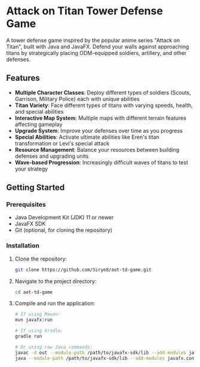 # Attack on Titan Tower Defense Game

A tower defense game inspired by the popular anime series "Attack on Titan", built with Java and JavaFX. Defend your walls against approaching titans by strategically placing ODM-equipped soldiers, artillery, and other defenses.

## Features

- **Multiple Character Classes**: Deploy different types of soldiers (Scouts, Garrison, Military Police) each with unique abilities
- **Titan Variety**: Face different types of titans with varying speeds, health, and special abilities
- **Interactive Map System**: Multiple maps with different terrain features affecting gameplay
- **Upgrade System**: Improve your defenses over time as you progress
- **Special Abilities**: Activate ultimate abilities like Eren's titan transformation or Levi's special attack
- **Resource Management**: Balance your resources between building defenses and upgrading units
- **Wave-based Progression**: Increasingly difficult waves of titans to test your strategy

## Getting Started

### Prerequisites

- Java Development Kit (JDK) 11 or newer
- JavaFX SDK
- Git (optional, for cloning the repository)

### Installation

1. Clone the repository:
   ```bash
   git clone https://github.com/Sirye8/aot-td-game.git
2. Navigate to the project directory:
   ```bash
   cd aot-td-game
3. Compile and run the application:
   ```bash
   # If using Maven:
   mvn javafx:run

   # If using Gradle:
   gradle run

   # Or using raw Java commands:
   javac -d out --module-path /path/to/javafx-sdk/lib --add-modules javafx.controls,javafx.fxml src/**/*.java
   java --module-path /path/to/javafx-sdk/lib --add-modules javafx.controls,javafx.fxml -cp out com.aottpgame.Main
